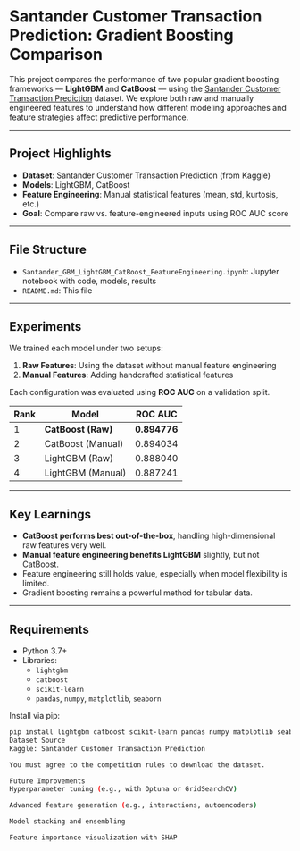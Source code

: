 # Santander Customer Transaction Prediction: Gradient Boosting Comparison

This project compares the performance of two popular gradient boosting frameworks — **LightGBM** and **CatBoost** — using the [Santander Customer Transaction Prediction](https://www.kaggle.com/c/santander-customer-transaction-prediction) dataset. We explore both raw and manually engineered features to understand how different modeling approaches and feature strategies affect predictive performance.

---

## Project Highlights

-  **Dataset**: Santander Customer Transaction Prediction (from Kaggle)
-  **Models**: LightGBM, CatBoost
-  **Feature Engineering**: Manual statistical features (mean, std, kurtosis, etc.)
-  **Goal**: Compare raw vs. feature-engineered inputs using ROC AUC score

---

## File Structure

- `Santander_GBM_LightGBM_CatBoost_FeatureEngineering.ipynb`: Jupyter notebook with code, models, results
- `README.md`: This file

---

## Experiments

We trained each model under two setups:

1. **Raw Features**: Using the dataset without manual feature engineering
2. **Manual Features**: Adding handcrafted statistical features

Each configuration was evaluated using **ROC AUC** on a validation split.

| Rank | Model           | ROC AUC   |
|------|------------------|-----------|
| 1 | **CatBoost (Raw)**  | **0.894776** |
| 2 | CatBoost (Manual)   | 0.894034 |
| 3 | LightGBM (Raw)      | 0.888040 |
| 4 | LightGBM (Manual)    | 0.887241 |

---

## Key Learnings

- **CatBoost performs best out-of-the-box**, handling high-dimensional raw features very well.
- **Manual feature engineering benefits LightGBM** slightly, but not CatBoost.
- Feature engineering still holds value, especially when model flexibility is limited.
- Gradient boosting remains a powerful method for tabular data.

---

## Requirements

- Python 3.7+
- Libraries:
  - `lightgbm`
  - `catboost`
  - `scikit-learn`
  - `pandas`, `numpy`, `matplotlib`, `seaborn`

Install via pip:
```bash
pip install lightgbm catboost scikit-learn pandas numpy matplotlib seaborn
Dataset Source
Kaggle: Santander Customer Transaction Prediction

You must agree to the competition rules to download the dataset.

Future Improvements
Hyperparameter tuning (e.g., with Optuna or GridSearchCV)

Advanced feature generation (e.g., interactions, autoencoders)

Model stacking and ensembling

Feature importance visualization with SHAP

